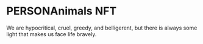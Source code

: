 # PERSONAnimals NFT

We are hypocritical, cruel, greedy, and belligerent, but there is always some light that makes us face life bravely.